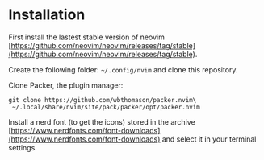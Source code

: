 # Installation

First install the lastest stable version of neovim [https://github.com/neovim/neovim/releases/tag/stable](https://github.com/neovim/neovim/releases/tag/stable).

Create the following folder: `~/.config/nvim` and clone this repository.

Clone Packer, the plugin manager:

```
git clone https://github.com/wbthomason/packer.nvim\
 ~/.local/share/nvim/site/pack/packer/opt/packer.nvim
```

Install a nerd font (to get the icons) stored in the archive [https://www.nerdfonts.com/font-downloads](https://www.nerdfonts.com/font-downloads) and select it in your terminal settings.
